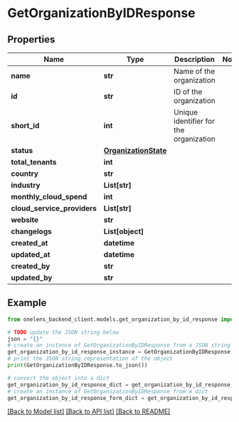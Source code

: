 # GetOrganizationByIDResponse


## Properties

Name | Type | Description | Notes
------------ | ------------- | ------------- | -------------
**name** | **str** | Name of the organization | 
**id** | **str** | ID of the organization | 
**short_id** | **int** | Unique identifier for the organization | 
**status** | [**OrganizationState**](OrganizationState.md) |  | 
**total_tenants** | **int** |  | 
**country** | **str** |  | 
**industry** | **List[str]** |  | 
**monthly_cloud_spend** | **int** |  | 
**cloud_service_providers** | **List[str]** |  | 
**website** | **str** |  | 
**changelogs** | **List[object]** |  | 
**created_at** | **datetime** |  | 
**updated_at** | **datetime** |  | 
**created_by** | **str** |  | 
**updated_by** | **str** |  | 

## Example

```python
from onelens_backend_client.models.get_organization_by_id_response import GetOrganizationByIDResponse

# TODO update the JSON string below
json = "{}"
# create an instance of GetOrganizationByIDResponse from a JSON string
get_organization_by_id_response_instance = GetOrganizationByIDResponse.from_json(json)
# print the JSON string representation of the object
print(GetOrganizationByIDResponse.to_json())

# convert the object into a dict
get_organization_by_id_response_dict = get_organization_by_id_response_instance.to_dict()
# create an instance of GetOrganizationByIDResponse from a dict
get_organization_by_id_response_form_dict = get_organization_by_id_response.from_dict(get_organization_by_id_response_dict)
```
[[Back to Model list]](../README.md#documentation-for-models) [[Back to API list]](../README.md#documentation-for-api-endpoints) [[Back to README]](../README.md)


